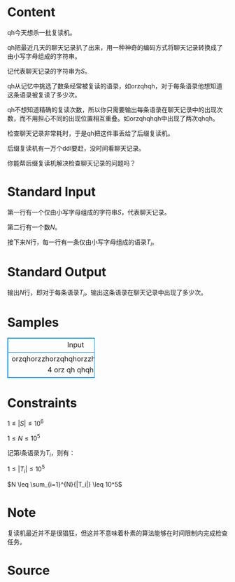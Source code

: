 
# Content

qh今天想杀一批复读机。

qh把最近几天的聊天记录扒了出来，用一种神奇的编码方式将聊天记录转换成了由小写字母组成的字符串。

记代表聊天记录的字符串为$S$。

qh从记忆中挑选了数条经常被复读的语录，如orzqhqh，对于每条语录他想知道这条语录被复读了多少次。

qh不想知道精确的复读次数，所以你只需要输出每条语录在聊天记录中的出现次数，而不用担心不同的出现位置相互重叠。如orzqhqhqh中出现了两次qhqh。

检查聊天记录非常耗时，于是qh把这件事丢给了后缀复读机。

后缀复读机有一万个ddl要赶，没时间看聊天记录。

你能帮后缀复读机解决检查聊天记录的问题吗？

# Standard Input

第一行有一个仅由小写字母组成的字符串$S$，代表聊天记录。

第二行有一个数$N$。

接下来$N$行，每一行有一条仅由小写字母组成的语录$T_i$。

# Standard Output

输出$N$行，即对于每条语录$T_i$，输出这条语录在聊天记录中出现了多少次。

# Samples

<style>
        table,table tr th, table tr td { border:1px solid #0094ff; }
        table { width: 200px; min-height: 25px; line-height: 25px; text-align: center; border-collapse: collapse;}   
    </style>
<table>
	<tr>
		<td>Input</td>
		<td>Output</td>
	</tr>
<tr><td>orzqhorzzhorzqhqhorzzhzhorzqhqhqh
4
orz
qh
qhqh
zh</td><td>5
6
3
3
</td></tr></table>


# Constraints

$1 \leq |S| \leq 10^6$

$1\leq N \leq 10^5$

记第$i$条语录为$T_i$，则有：

$1 \leq |T_i| \leq 10^5$

$N \leq \sum_{i=1}^{N}{|T_i|} \leq 10^5$

# Note

复读机最近并不是很猖狂，但这并不意味着朴素的算法能够在时间限制内完成检查任务。

# Source


